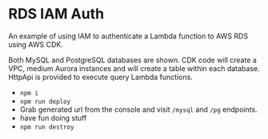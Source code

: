 # RDS IAM Auth

An example of using IAM to authenticate a Lambda function to AWS RDS using AWS CDK.

Both MySQL and PostgreSQL databases are shown. CDK code will create a VPC, medium Aurora instances and will create a table within each database.
HttpApi is provided to execute query Lambda functions.

* `npm i`
* `npm run deploy`
* Grab generated url from the console and visit `/mysql` and `/pg` endpoints.
* have fun doing stuff
* `npm run destroy`
